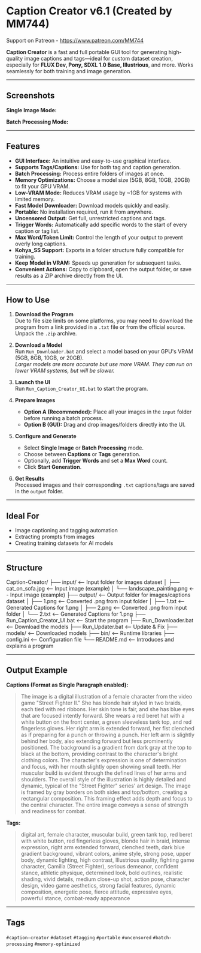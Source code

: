 # Caption Creator v6.1 (Created by MM744)
Support on Patreon - https://www.patreon.com/MM744                                                                           

**Caption Creator** is a fast and full portable GUI tool for generating high-quality image captions and tags—ideal for custom dataset creation, especially for **FLUX Dev, Pony, SDXL 1.0 Base, Illustrious**, and more. Works seamlessly for both training and image generation.

---

## Screenshots

**Single Image Mode:**


**Batch Processing Mode:**


---

## Features

- **GUI Interface:** An intuitive and easy-to-use graphical interface.
- **Supports Tags/Captions:** Use for both tag and caption generation.
- **Batch Processing:** Process entire folders of images at once.
- **Memory Optimizations:** Choose a model size (5GB, 8GB, 10GB, 20GB) to fit your GPU VRAM.
- **Low-VRAM Mode:** Reduces VRAM usage by ~1GB for systems with limited memory.
- **Fast Model Downloader:** Download models quickly and easily.
- **Portable:** No installation required, run it from anywhere.
- **Uncensored Output:** Get full, unrestricted captions and tags.
- **Trigger Words:** Automatically add specific words to the start of every caption or tag list.
- **Max Word/Token Limit:** Control the length of your output to prevent overly long captions.
- **Kohya_SS Support:** Exports in a folder structure fully compatible for training.
- **Keep Model in VRAM:** Speeds up generation for subsequent tasks.
- **Convenient Actions:** Copy to clipboard, open the output folder, or save results as a ZIP archive directly from the UI.

---

## How to Use

1.  **Download the Program**  
    Due to file size limits on some platforms, you may need to download the program from a link provided in a `.txt` file or from the official source. Unpack the `.zip` archive.

2.  **Download a Model**  
    Run `Run_Downloader.bat` and select a model based on your GPU's VRAM (5GB, 8GB, 10GB, or 20GB).  
    *Larger models are more accurate but use more VRAM. They can run on lower VRAM systems, but will be slower.*

3.  **Launch the UI**  
    Run `Run_Caption_Creator_UI.bat` to start the program.

4.  **Prepare Images**  
    - **Option A (Recommended):** Place all your images in the `input` folder before running a batch process.
    - **Option B (GUI):** Drag and drop images/folders directly into the UI.

5.  **Configure and Generate**
    - Select **Single Image** or **Batch Processing** mode.
    - Choose between **Captions** or **Tags** generation.
    - Optionally, add **Trigger Words** and set a **Max Word** count.
    - Click **Start Generation**.

6.  **Get Results**  
    Processed images and their corresponding `.txt` captions/tags are saved in the `output` folder.

---

## Ideal For

-   Image captioning and tagging automation
-   Extracting prompts from images
-   Creating training datasets for AI models

---

## Structure

Caption-Creator/
├── input/                          <-- Input folder for images dataset
│   ├── cat_on_sofa.jpg             <-- Input image (example)
│   └── landscape_painting.png      <-- Input image (example)
├── output/                         <-- Output folder for images/captions dataset
│   ├── 1.png                       <-- Converted .png from input folder
│   ├── 1.txt                       <-- Generated Captions for 1.png
│   ├── 2.png                       <-- Converted .png from input folder
│   └── 2.txt                       <-- Generated Captions for 1.png
├── Run_Caption_Creator_UI.bat      <-- Start the program
├── Run_Downloader.bat              <-- Download the models
├── Run_Updater.bat                 <-- Update & Fix
├── models/                         <-- Downloaded models
├── bin/                            <-- Runtime libraries
├── config.ini                      <-- Configuration file
└── README.md                       <-- Introduces and explains a program 


---

## Output Example



**Captions (Format as Single Paragraph enabled):**
> The image is a digital illustration of a female character from the video game "Street Fighter II." She has blonde hair styled in two braids, each tied with red ribbons. Her skin tone is fair, and she has blue eyes that are focused intently forward. She wears a red beret hat with a white button on the front center, a green sleeveless tank top, and red fingerless gloves. Her right arm is extended forward, her fist clenched as if preparing for a punch or throwing a punch. Her left arm is slightly behind her body, also extending forward but less prominently positioned. The background is a gradient from dark gray at the top to black at the bottom, providing contrast to the character's bright clothing colors. The character's expression is one of determination and focus, with her mouth slightly open showing small teeth. Her muscular build is evident through the defined lines of her arms and shoulders. The overall style of the illustration is highly detailed and dynamic, typical of the "Street Fighter" series' art design. The image is framed by gray borders on both sides and top/bottom, creating a rectangular composition. This framing effect adds depth and focus to the central character. The entire image conveys a sense of strength and readiness for combat.

**Tags:**
> digital art, female character, muscular build, green tank top, red beret with white button, red fingerless gloves, blonde hair in braid, intense expression, right arm extended forward, clenched teeth, dark blue gradient background, vibrant colors, anime style, strong pose, upper body, dynamic lighting, high contrast, Illustrious quality, fighting game character, Camilla (Street Fighter), serious demeanor, confident stance, athletic physique, determined look, bold outlines, realistic shading, vivid details, medium close-up shot, action pose, character design, video game aesthetics, strong facial features, dynamic composition, energetic pose, fierce attitude, expressive eyes, powerful stance, combat-ready appearance

---

## Tags

`#caption-creator` `#dataset` `#tagging` `#portable` `#uncensored` `#batch-processing` `#memory-optimized`
